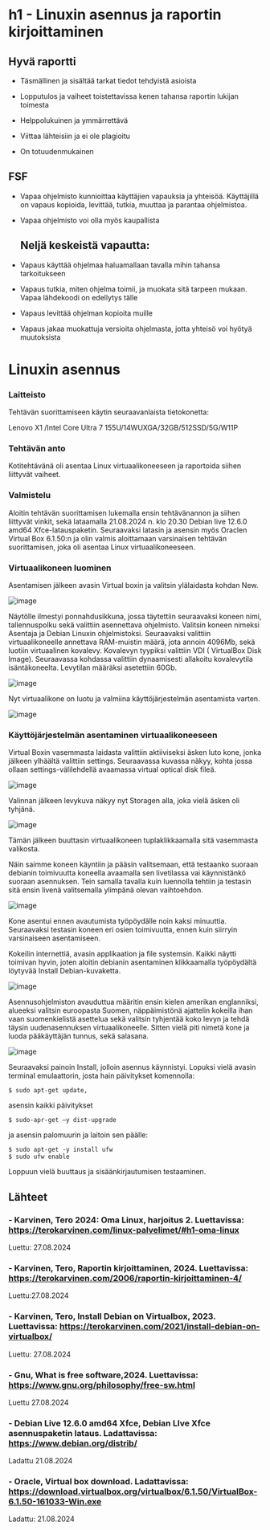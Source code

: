 # h1 - Linuxin asennus ja raportin kirjoittaminen

 


## Hyvä raportti 

- Täsmällinen ja sisältää tarkat tiedot tehdyistä asioista 

- Lopputulos ja vaiheet toistettavissa kenen tahansa raportin lukijan toimesta 

- Helppolukuinen ja ymmärrettävä 

- Viittaa lähteisiin ja ei ole plagioitu 

- On totuudenmukainen 

## FSF 

- Vapaa ohjelmisto kunnioittaa käyttäjien vapauksia ja yhteisöä. Käyttäjillä on vapaus kopioida, levittää, tutkia, muuttaa ja parantaa ohjelmistoa. 

- Vapaa ohjelmisto voi olla myös kaupallista 

  ## Neljä keskeistä vapautta: 

- Vapaus käyttää ohjelmaa haluamallaan tavalla mihin tahansa tarkoitukseen  

- Vapaus tutkia, miten ohjelma toimii, ja muokata sitä tarpeen mukaan. Vapaa lähdekoodi on edellytys tälle 

- Vapaus levittää ohjelman kopioita muille 

- Vapaus jakaa muokattuja versioita ohjelmasta, jotta yhteisö voi hyötyä muutoksista 

 

# Linuxin asennus 

### Laitteisto 

Tehtävän suorittamiseen käytin seuraavanlaista tietokonetta: 

Lenovo X1 /Intel Core Ultra 7 155U/14WUXGA/32GB/512SSD/5G/W11P

 

### Tehtävän anto  

Kotitehtävänä oli asentaa Linux virtuaalikoneeseen ja raportoida siihen liittyvät vaiheet. 

 

### Valmistelu 

Aloitin tehtävän suorittamisen lukemalla ensin tehtävänannon ja siihen liittyvät vinkit, sekä lataamalla 21.08.2024 n. klo 20.30 Debian live 12.6.0 amd64 Xfce-latauspaketin. Seuraavaksi latasin ja asensin myös Oraclen Virtual Box 6.1.50:n ja olin valmis aloittamaan varsinaisen tehtävän suorittamisen, joka oli asentaa Linux virtuaalikoneeseen. 

### Virtuaalikoneen luominen 

Asentamisen jälkeen avasin Virtual boxin ja valitsin ylälaidasta kohdan New. 

![image](https://github.com/user-attachments/assets/ba70cb94-1265-4205-a04c-80d6626a479c)

 

Näytölle ilmestyi ponnahdusikkuna, jossa täytettiin seuraavaksi koneen nimi, tallennuspolku sekä valittiin asennettava ohjelmisto. Valitsin koneen nimeksi Asentaja ja Debian Linuxin ohjelmistoksi. Seuraavaksi valittiin virtuaalikoneelle annettava RAM-muistin määrä, jota annoin 4096Mb, sekä luotiin virtuaalinen kovalevy. Kovalevyn tyypiksi valittiin VDI ( VirtualBox Disk Image). Seuraavassa kohdassa valittiin dynaamisesti allakoitu kovalevytila isäntäkoneelta. Levytilan määräksi asetettiin 60Gb. 

 ![image](https://github.com/user-attachments/assets/04fb6f73-a7e1-4d62-bc0a-34b721368ce9)


Nyt virtuaalikone on luotu ja valmiina käyttöjärjestelmän asentamista varten. 

![image](https://github.com/user-attachments/assets/0fd1fb9d-fdb6-4d6f-8b42-bd474ab9a9b1)

### Käyttöjärjestelmän asentaminen virtuaalikoneeseen

Virtual Boxin vasemmasta laidasta valittiin aktiiviseksi äsken luto kone, jonka jälkeen ylhäältä valittiin settings. Seuraavassa kuvassa näkyy, kohta jossa ollaan settings-välilehdellä avaamassa virtual optical disk fileä. 

 ![image](https://github.com/user-attachments/assets/30ae0430-5051-42aa-a6c7-dc026d4fdff5)

Valinnan jälkeen levykuva näkyy nyt Storagen alla, joka vielä äsken oli tyhjänä. 

 ![image](https://github.com/user-attachments/assets/adb7eed8-44a3-4113-9272-72ec31f21a8f)


Tämän jälkeen buuttasin virtuaalikoneen tuplaklikkaamalla sitä vasemmasta valikosta. 

Näin saimme koneen käyntiin ja pääsin valitsemaan, että testaanko suoraan debianin toimivuutta koneella avaamalla sen livetilassa vai käynnistänkö suoraan asennuksen. Tein samalla tavalla kuin luennolla tehtiin ja testasin sitä ensin livenä valitsemalla ylimpänä olevan vaihtoehdon. 

  ![image](https://github.com/user-attachments/assets/8c5ca3c8-9efe-4f14-ae51-5ac11013ef5e)


 

Kone asentui ennen avautumista työpöydälle noin kaksi minuuttia. Seuraavaksi testasin koneen eri osien toimivuutta, ennen kuin siirryin varsinaiseen asentamiseen. 

Kokeilin internettiä, avasin applikaation ja file systemsin. Kaikki näytti toimivan hyvin, joten aloitin debianin asentaminen klikkaamalla työpöydältä löytyvää Install Debian-kuvaketta. 

 ![image](https://github.com/user-attachments/assets/7fd1b2a8-64c5-44d8-b618-65024e9f21e7)


 

Asennusohjelmiston avauduttua määritin ensin kielen amerikan englanniksi, alueeksi valitsin euroopasta Suomen, näppäimistönä ajattelin kokeilla ihan vaan suomenkielistä asettelua sekä valitsin tyhjentää koko levyn ja tehdä täysin uudenasennuksen virtuaalikoneelle.
Sitten vielä piti nimetä kone ja luoda pääkäyttäjän tunnus, sekä salasana. 

 ![image](https://github.com/user-attachments/assets/b52bce39-cd83-4bbc-96c0-18683695c2d4)


 

Seuraavaksi painoin Install, jolloin asennus käynnistyi. Lopuksi vielä avasin  terminal emulaattorin, josta hain päivitykset komennolla:  

    $ sudo apt-get update,  

asensin kaikki päivitykset  

    $ sudo-apr-get –y dist-upgrade  

ja asensin palomuurin ja laitoin sen päälle:  

    $ sudo apt-get -y install ufw
    $ sudo ufw enable 

 

Loppuun vielä buuttaus ja sisäänkirjautumisen testaaminen. 

 

	 

 

## Lähteet 

### - Karvinen, Tero 2024: Oma Linux, harjoitus 2. Luettavissa:  https://terokarvinen.com/linux-palvelimet/#h1-oma-linux 

Luettu: 27.08.2024 

 

### - Karvinen, Tero, Raportin kirjoittaminen, 2024. Luettavissa:  https://terokarvinen.com/2006/raportin-kirjoittaminen-4/  

Luettu:27.08.2024 

 

### - Karvinen, Tero, Install Debian on Virtualbox, 2023. Luettavissa: https://terokarvinen.com/2021/install-debian-on-virtualbox/  

Luettu: 27.08.2024 

 

### - Gnu, What is free software,2024. Luettavissa:  https://www.gnu.org/philosophy/free-sw.html  

Luettu 27.08.2024 

 

### - Debian Live 12.6.0 amd64 Xfce, Debian LIve Xfce asennuspaketin lataus. Ladattavissa: https://www.debian.org/distrib/ 

Ladattu 21.08.2024 

 

### - Oracle, Virtual box download. Ladattavissa: https://download.virtualbox.org/virtualbox/6.1.50/VirtualBox-6.1.50-161033-Win.exe 

Ladattu: 21.08.2024 

 

	 

 

 

 

 

 
